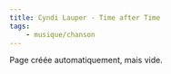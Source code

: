 ```yaml
---
title: Cyndi Lauper - Time after Time
tags:
    - musique/chanson
---
```


Page créée automatiquement, mais vide.
